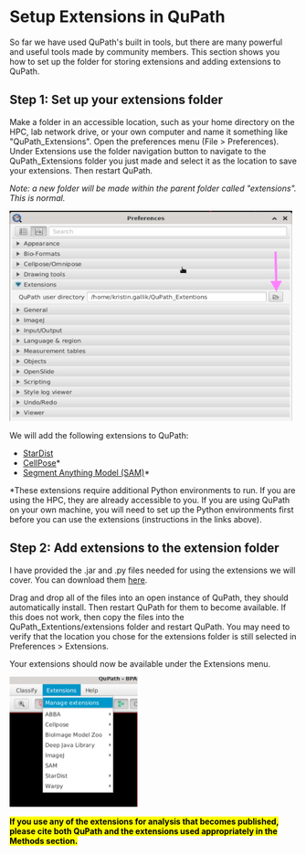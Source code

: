 # Setup Extensions in QuPath
So far we have used QuPath's built in tools, but there are many powerful and useful tools made by community members. This section shows you how to set up the folder for storing extensions and adding extensions to QuPath.

## Step 1: Set up your extensions folder
Make a folder in an accessible location, such as your home directory on the HPC, lab network drive, or your own computer and name it something like "QuPath_Extensions".
Open the preferences menu (File > Preferences). Under Extensions use the folder navigation button to navigate to the QuPath_Extensions folder you just made and select it as the location to save your extensions. Then restart QuPath.

*Note: a new folder will be made within the parent folder called "extensions". This is normal.*

<img src='/Tutorials/Tutorial_Imgs/Extensions_Folder.png' width='495' height='368'><br>

We will add the following extensions to QuPath:
- [StarDist](https://github.com/qupath/qupath-extension-stardist)
- [CellPose](https://github.com/BIOP/qupath-extension-cellpose)*
- [Segment Anything Model (SAM)](https://github.com/ksugar/qupath-extension-sam)*

*These extensions require additional Python environments to run. If you are using the HPC, they are already accessible to you. If you are using QuPath on your own machine, you will need to set up the Python environments first before you can use the extensions (instructions in the links above).

## Step 2: Add extensions to the extension folder
I have provided the .jar and .py files needed for using the extensions we will cover. You can download them [here](/Tutorials/QuPath_Extensions/).

Drag and drop all of the files into an open instance of QuPath, they should automatically install. Then restart QuPath for them to become available. If this does not work, then copy the files into the QuPath_Extentions/extensions folder and restart QuPath. You may need to verify that the location you chose for the extensions folder is still selected in Preferences > Extensions.

Your extensions should now be available under the Extensions menu.

<img src='/Tutorials/Tutorial_Imgs/Installed_Extensions.png' width='224' height='228'><br>

<mark>**If you use any of the extensions for analysis that becomes published, please cite both QuPath and the extensions used appropriately in the Methods section.**</mark>
